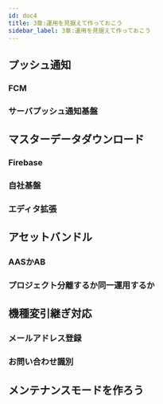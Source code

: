 ```yaml
---
id: doc4
title: 3章:運用を見据えて作っておこう
sidebar_label: 3章:運用を見据えて作っておこう
---
```


## プッシュ通知
### FCM
### サーバプッシュ通知基盤
## マスターデータダウンロード
### Firebase
### 自社基盤
### エディタ拡張
## アセットバンドル
### AASかAB
### プロジェクト分離するか同一運用するか
## 機種変引継ぎ対応
### メールアドレス登録
### お問い合わせ識別
## メンテナンスモードを作ろう